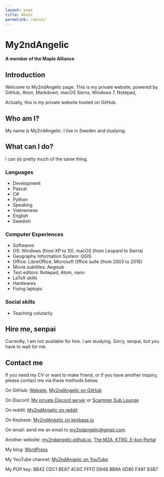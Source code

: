 ```yaml
---
layout: page
title: About
permalink: /about/
---
```


# My2ndAngelic
**A member of the Maple Alliance**

## Introduction
Welcome to My2ndAngelic page. This is my private website, powered by GitHub, Atom, Markdown, macOS Sierra, Windows 7, Notepad,

Actually, this is my private website hosted on GitHub.

## Who am I?
My name is My2ndAngelic. I live in Sweden and studying.

## What can I do?
I can do pretty much of the same thing.

### Languages
- Development
 - Pascal
 - C#
 - Python
- Speaking
 - Vietnamese
 - English
 - Swedish

### Computer Experiences
- Softwares
 - OS: Windows (from XP to 10), macOS (from Leopard to Sierra)
 - Geography Information System: QGIS
 - Office: LibreOffice, Microsoft Office suite (from 2003 to 2016)
 - Movie subtitles: Aegisub
 - Text editors: Notepad, Atom, nano
 - LaTeX skills
- Hardwares
 - Fixing laptops

### Social skills
- Teaching volutarily

## Hire me, senpai
Currently, I am not available for hire. I am studying. Sorry, senpai, but you have to wait for me.

## Contact me
If you need my CV or want to make friend, or if you have another inquiry, please contact me via these methods below.

On GitHub: [Website](https://my2ndangelic.github.io), [My2ndAngelic on GitHub](https://github.com/My2ndAngelic)

On Discord: [My private Discord server](discord.me/My2ndAngelic) or [Scammer Sub Lounge](discord.me/ScammerSubLounge)

On reddit: [My2ndAngelic on reddit](reddit.com/u/My2ndAngelic)

On Keybase: [My2ndAngelic on keybase.io](https://keybase.io/my2ndangelic)

On email: send me an email to [my2ndangelic@gmail.com](my2ndangelic@gmail.com).

Another website: [my2ndangelic.github.io](https://my2ndangelic.github.io), [The M2A, KTRG, E-kun Portal](http://m2a-ktrgchan-ekun.wixsite.com/portal)

My blog: [WordPress](https://my2ndangelic.wordpress.com)

My YouTube channel: [My2ndAngelic on YouTube](https://youtube.com/My2ndAngelic)

My PGP key: BB42 CDC1 BE67 4C6C FFFD  D94B BB8A 0D80 F497 83B7
